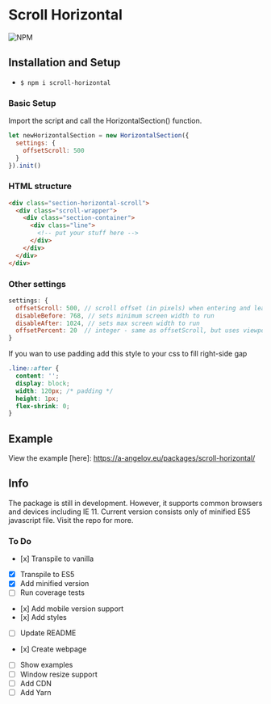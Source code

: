 # Scroll Horizontal

![NPM](https://img.shields.io/npm/l/simple-horizontal-scroll)


## Installation and Setup

- `$ npm i scroll-horizontal`

### Basic Setup

Import the script and call the HorizontalSection() function.

```js
let newHorizontalSection = new HorizontalSection({     
  settings: {
    offsetScroll: 500
  }
}).init()
```

### HTML structure

```html
<div class="section-horizontal-scroll">
  <div class="scroll-wrapper">
    <div class="section-container">
      <div class="line">
        <!-- put your stuff here -->
      </div>
    </div>
  </div>
</div>
```

### Other settings

```js
settings: {
  offsetScroll: 500, // scroll offset (in pixels) when entering and leaving the section (500 recommended)
  disableBefore: 768, // sets minimum screen width to run
  disableAfter: 1024, // sets max screen width to run
  offsetPercent: 20  // integer - same as offsetScroll, but uses viewport width instead of pixels
}
```

If you wan to use padding add this style to your css to fill right-side gap

```css
.line::after {
  content: '';
  display: block;
  width: 120px; /* padding */
  height: 1px;
  flex-shrink: 0;
}
```

## Example

View the example [here]: https://a-angelov.eu/packages/scroll-horizontal/

## Info

The package is still in development. However, it supports common browsers and devices including IE 11.
Current version consists only of minified ES5 javascript file. Visit the repo for more.

### To Do

- [х] Transpile to vanilla
- [x] Transpile to ES5
- [x] Add minified version
- [ ] Run coverage tests
- [х] Add mobile version support
- [х] Add styles
- [ ] Update README
- [х] Create webpage
- [ ] Show examples
- [ ] Window resize support
- [ ] Add CDN
- [ ] Add Yarn